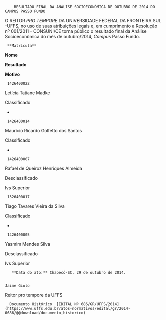         RESULTADO FINAL DA ANÁLISE SOCIOECONÔMICA DE OUTUBRO DE 2014 DO CAMPUS PASSO FUNDO  

O REITOR *PRO TEMPORE* DA UNIVERSIDADE FEDERAL DA FRONTEIRA SUL -UFFS, no uso de suas atribuições legais e, em cumprimento a Resolução nº 001/2011 - CONSUNI/CE torna público o resultado final da Análise Socioeconômica do mês de outubro/2014, *Campus* Passo Fundo.

     **Matrícula**

   **Nome**

   **Resultado**

   **Motivo**

     1426400022

   Letícia Tatiane Madke

   Classificado

   -

     1426400014

   Maurício Ricardo Golfetto dos Santos

   Classificado

   -

     1426400007

   Rafael de Queiroz Henriques Almeida

   Desclassificado

   Ivs Superior

     1326400017

   Tiago Tavares Vieira da Silva

   Classificado

   -

     1426400005

   Yasmim Mendes Silva

   Desclassificado

   Ivs Superior

       **Data do ato:** Chapecó-SC, 29 de outubro de 2014.   
 

    Jaime Giolo   
 Reitor pro tempore da UFFS 

      Documento Histórico  [EDITAL Nº 686/GR/UFFS/2014](https://www.uffs.edu.br/atos-normativos/edital/gr/2014-0686/@@download/documento_historico)     
      